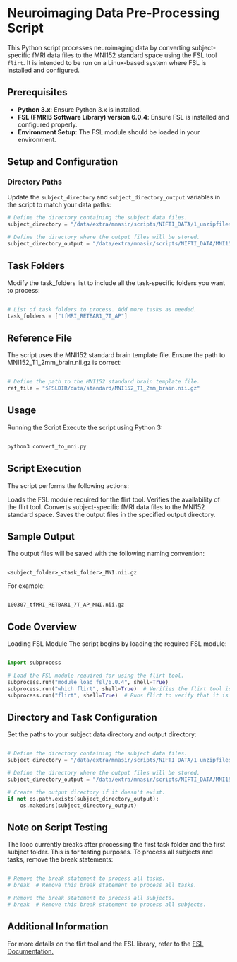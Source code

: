 # Neuroimaging Data Pre-Processing Script

This Python script processes neuroimaging data by converting subject-specific fMRI data files to the MNI152 standard space using the FSL tool `flirt`. It is intended to be run on a Linux-based system where FSL is installed and configured.

## Prerequisites

- **Python 3.x**: Ensure Python 3.x is installed.
- **FSL (FMRIB Software Library) version 6.0.4**: Ensure FSL is installed and configured properly.
- **Environment Setup**: The FSL module should be loaded in your environment.

## Setup and Configuration

### Directory Paths

Update the `subject_directory` and `subject_directory_output` variables in the script to match your data paths:

```python
# Define the directory containing the subject data files.
subject_directory = "/data/extra/mnasir/scripts/NIFTI_DATA/1_unzipfiles_NIFT"

# Define the directory where the output files will be stored.
subject_directory_output = "/data/extra/mnasir/scripts/NIFTI_DATA/MNI152_NIFT"
```

## Task Folders
Modify the task_folders list to include all the task-specific folders you want to process:

``` python

# List of task folders to process. Add more tasks as needed.
task_folders = ["tfMRI_RETBAR1_7T_AP"]
```
## Reference File
The script uses the MNI152 standard brain template file. Ensure the path to MNI152_T1_2mm_brain.nii.gz is correct:

``` python

# Define the path to the MNI152 standard brain template file.
ref_file = "$FSLDIR/data/standard/MNI152_T1_2mm_brain.nii.gz"
```
## Usage
Running the Script
Execute the script using Python 3:

``` bash

python3 convert_to_mni.py
```
## Script Execution
The script performs the following actions:

Loads the FSL module required for the flirt tool.
Verifies the availability of the flirt tool.
Converts subject-specific fMRI data files to the MNI152 standard space.
Saves the output files in the specified output directory.
## Sample Output
The output files will be saved with the following naming convention:

``` plaintext

<subject_folder>_<task_folder>_MNI.nii.gz
```
For example:

``` plaintext

100307_tfMRI_RETBAR1_7T_AP_MNI.nii.gz
```
## Code Overview
Loading FSL Module
The script begins by loading the required FSL module:

``` python

import subprocess

# Load the FSL module required for using the flirt tool.
subprocess.run("module load fsl/6.0.4", shell=True)
subprocess.run("which flirt", shell=True)  # Verifies the flirt tool is available.
subprocess.run("flirt", shell=True)  # Runs flirt to verify that it is properly loaded.
```
## Directory and Task Configuration
Set the paths to your subject data directory and output directory:

``` python

# Define the directory containing the subject data files.
subject_directory = "/data/extra/mnasir/scripts/NIFTI_DATA/1_unzipfiles_NIFT"

# Define the directory where the output files will be stored.
subject_directory_output = "/data/extra/mnasir/scripts/NIFTI_DATA/MNI152_NIFT"

# Create the output directory if it doesn't exist.
if not os.path.exists(subject_directory_output):
    os.makedirs(subject_directory_output)
```

## Note on Script Testing
The loop currently breaks after processing the first task folder and the first subject folder. This is for testing purposes. To process all subjects and tasks, remove the break statements:

``` python

# Remove the break statement to process all tasks.
# break  # Remove this break statement to process all tasks.

# Remove the break statement to process all subjects.
# break  # Remove this break statement to process all subjects.
```

## Additional Information
For more details on the flirt tool and the FSL library, refer to the [FSL Documentation.](https://fsl.fmrib.ox.ac.uk/fsl/docs/#/install/index)

